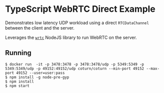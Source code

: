 # TypeScript WebRTC Direct Example

Demonstrates low latency UDP workload using a direct `RTCDataChannel` between the client and the server.

Leverages the [`wrtc`](https://www.npmjs.com/package/wrtc) NodeJS library to run WebRTC on the server.

## Running

```
$ docker run  -it -p 3478:3478 -p 3478:3478/udp -p 5349:5349 -p 5349:5349/udp -p 49152:49152/udp coturn/coturn --min-port 49152 --max-port 49152 --user=user:pass
$ npm install -g node-pre-gyp
$ npm install
$ npm start
```

